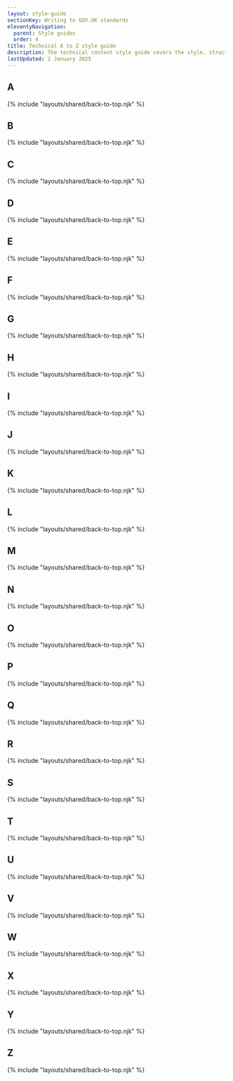 ```yaml
---
layout: style-guide
sectionKey: Writing to GOV.UK standards
eleventyNavigation:
  parent: Style guides
  order: 4
title: Technical A to Z style guide
description: The technical content style guide covers the style, structure and terms you should use when writing content for technical users on GOV.UK.
lastUpdated: 1 January 2025
---
```


## A


{% include "layouts/shared/back-to-top.njk" %}


## B


{% include "layouts/shared/back-to-top.njk" %}


## C

{% include "layouts/shared/back-to-top.njk" %}


## D

{% include "layouts/shared/back-to-top.njk" %}


## E

{% include "layouts/shared/back-to-top.njk" %}


## F

{% include "layouts/shared/back-to-top.njk" %}


## G

{% include "layouts/shared/back-to-top.njk" %}


## H

{% include "layouts/shared/back-to-top.njk" %}


## I

{% include "layouts/shared/back-to-top.njk" %}


## J

{% include "layouts/shared/back-to-top.njk" %}


## K

{% include "layouts/shared/back-to-top.njk" %}


## L

{% include "layouts/shared/back-to-top.njk" %}


## M

{% include "layouts/shared/back-to-top.njk" %}


## N

{% include "layouts/shared/back-to-top.njk" %}


## O

{% include "layouts/shared/back-to-top.njk" %}


## P

{% include "layouts/shared/back-to-top.njk" %}


## Q

{% include "layouts/shared/back-to-top.njk" %}


## R

{% include "layouts/shared/back-to-top.njk" %}


## S

{% include "layouts/shared/back-to-top.njk" %}


## T

{% include "layouts/shared/back-to-top.njk" %}


## U

{% include "layouts/shared/back-to-top.njk" %}


## V

{% include "layouts/shared/back-to-top.njk" %}


## W

{% include "layouts/shared/back-to-top.njk" %}


## X

{% include "layouts/shared/back-to-top.njk" %}


## Y

{% include "layouts/shared/back-to-top.njk" %}


## Z

{% include "layouts/shared/back-to-top.njk" %}



